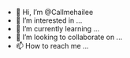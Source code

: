 - 👋 Hi, I’m @Callmehailee
- 👀 I’m interested in ...
- 🌱 I’m currently learning ...
- 💞️ I’m looking to collaborate on ...
- 📫 How to reach me ...

<!---
Callmehailee/Callmehailee is a ✨ special ✨ repository because its `README.md` (this file) appears on your GitHub profile.
You can click the Preview link to take a look at your changes.
--->
